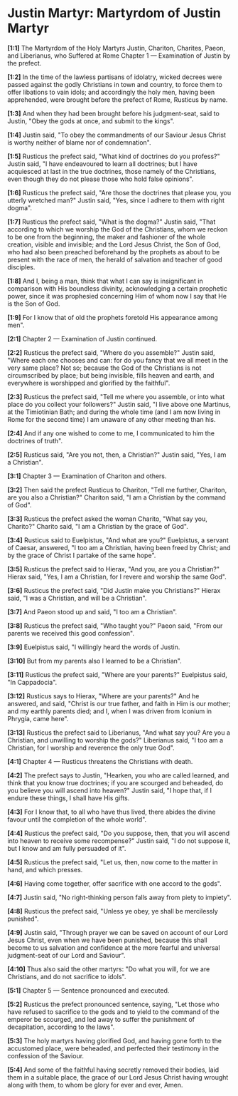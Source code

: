 # Justin Martyr: Martyrdom of Justin Martyr

**[1:1]** The Martyrdom of the Holy Martyrs Justin, Chariton, Charites, Paeon, and Liberianus, who Suffered at Rome   Chapter 1 — Examination of Justin by the prefect.

**[1:2]** In the time of the lawless partisans of idolatry, wicked decrees were passed against the godly Christians in town and country, to force them to offer libations to vain idols; and accordingly the holy men, having been apprehended, were brought before the prefect of Rome, Rusticus by name.

**[1:3]** And when they had been brought before his judgment-seat, said to Justin, "Obey the gods at once, and submit to the kings".

**[1:4]** Justin said, "To obey the commandments of our Saviour Jesus Christ is worthy neither of blame nor of condemnation".

**[1:5]** Rusticus the prefect said, "What kind of doctrines do you profess?" Justin said, "I have endeavoured to learn all doctrines; but I have acquiesced at last in the true doctrines, those namely of the Christians, even though they do not please those who hold false opinions".

**[1:6]** Rusticus the prefect said, "Are those the doctrines that please you, you utterly wretched man?" Justin said, "Yes, since I adhere to them with right dogma".

**[1:7]** Rusticus the prefect said, "What is the dogma?" Justin said, "That according to which we worship the God of the Christians, whom we reckon to be one from the beginning, the maker and fashioner of the whole creation, visible and invisible; and the Lord Jesus Christ, the Son of God, who had also been preached beforehand by the prophets as about to be present with the race of men, the herald of salvation and teacher of good disciples.

**[1:8]** And I, being a man, think that what I can say is insignificant in comparison with His boundless divinity, acknowledging a certain prophetic power, since it was prophesied concerning Him of whom now I say that He is the Son of God.

**[1:9]** For I know that of old the prophets foretold His appearance among men".

**[2:1]** Chapter 2 — Examination of Justin continued.

**[2:2]** Rusticus the prefect said, "Where do you assemble?" Justin said, "Where each one chooses and can: for do you fancy that we all meet in the very same place? Not so; because the God of the Christians is not circumscribed by place; but being invisible, fills heaven and earth, and everywhere is worshipped and glorified by the faithful".

**[2:3]** Rusticus the prefect said, "Tell me where you assemble, or into what place do you collect your followers?" Justin said, "I live above one Martinus, at the Timiotinian Bath; and during the whole time (and I am now living in Rome for the second time) I am unaware of any other meeting than his.

**[2:4]** And if any one wished to come to me, I communicated to him the doctrines of truth".

**[2:5]** Rusticus said, "Are you not, then, a Christian?" Justin said, "Yes, I am a Christian".

**[3:1]** Chapter 3 — Examination of Chariton and others.

**[3:2]** Then said the prefect Rusticus to Chariton, "Tell me further, Chariton, are you also a Christian?" Chariton said, "I am a Christian by the command of God".

**[3:3]** Rusticus the prefect asked the woman Charito, "What say you, Charito?" Charito said, "I am a Christian by the grace of God".

**[3:4]** Rusticus said to Euelpistus, "And what are you?" Euelpistus, a servant of Caesar, answered, "I too am a Christian, having been freed by Christ; and by the grace of Christ I partake of the same hope".

**[3:5]** Rusticus the prefect said to Hierax, "And you, are you a Christian?" Hierax said, "Yes, I am a Christian, for I revere and worship the same God".

**[3:6]** Rusticus the prefect said, "Did Justin make you Christians?" Hierax said, "I was a Christian, and will be a Christian".

**[3:7]** And Paeon stood up and said, "I too am a Christian".

**[3:8]** Rusticus the prefect said, "Who taught you?" Paeon said, "From our parents we received this good confession".

**[3:9]** Euelpistus said, "I willingly heard the words of Justin.

**[3:10]** But from my parents also I learned to be a Christian".

**[3:11]** Rusticus the prefect said, "Where are your parents?" Euelpistus said, "In Cappadocia".

**[3:12]** Rusticus says to Hierax, "Where are your parents?" And he answered, and said, "Christ is our true father, and faith in Him is our mother; and my earthly parents died; and I, when I was driven from Iconium in Phrygia, came here".

**[3:13]** Rusticus the prefect said to Liberianus, "And what say you? Are you a Christian, and unwilling to worship the gods?" Liberianus said, "I too am a Christian, for I worship and reverence the only true God".

**[4:1]** Chapter 4 — Rusticus threatens the Christians with death.

**[4:2]** The prefect says to Justin, "Hearken, you who are called learned, and think that you know true doctrines; if you are scourged and beheaded, do you believe you will ascend into heaven?" Justin said, "I hope that, if I endure these things, I shall have His gifts.

**[4:3]** For I know that, to all who have thus lived, there abides the divine favour until the completion of the whole world".

**[4:4]** Rusticus the prefect said, "Do you suppose, then, that you will ascend into heaven to receive some recompense?" Justin said, "I do not suppose it, but I know and am fully persuaded of it".

**[4:5]** Rusticus the prefect said, "Let us, then, now come to the matter in hand, and which presses.

**[4:6]** Having come together, offer sacrifice with one accord to the gods".

**[4:7]** Justin said, "No right-thinking person falls away from piety to impiety".

**[4:8]** Rusticus the prefect said, "Unless ye obey, ye shall be mercilessly punished".

**[4:9]** Justin said, "Through prayer we can be saved on account of our Lord Jesus Christ, even when we have been punished, because this shall become to us salvation and confidence at the more fearful and universal judgment-seat of our Lord and Saviour".

**[4:10]** Thus also said the other martyrs: "Do what you will, for we are Christians, and do not sacrifice to idols".

**[5:1]** Chapter 5 — Sentence pronounced and executed.

**[5:2]** Rusticus the prefect pronounced sentence, saying, "Let those who have refused to sacrifice to the gods and to yield to the command of the emperor be scourged, and led away to suffer the punishment of decapitation, according to the laws".

**[5:3]** The holy martyrs having glorified God, and having gone forth to the accustomed place, were beheaded, and perfected their testimony in the confession of the Saviour.

**[5:4]** And some of the faithful having secretly removed their bodies, laid them in a suitable place, the grace of our Lord Jesus Christ having wrought along with them, to whom be glory for ever and ever, Amen.

